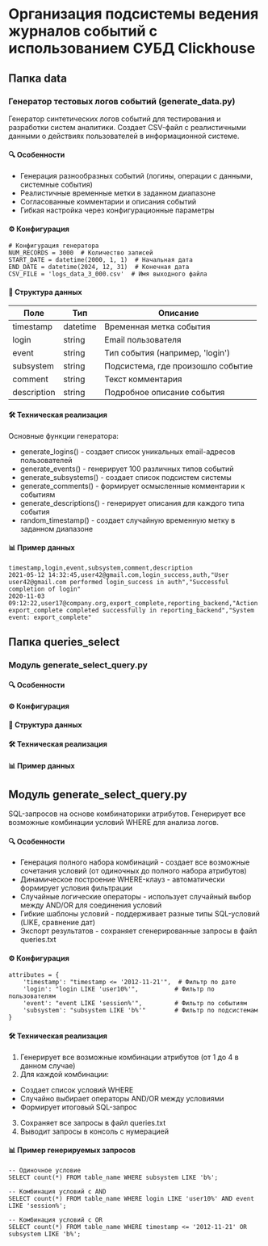 # Организация подсистемы ведения журналов событий с использованием СУБД Clickhouse

## Папка data
### Генератор тестовых логов событий (generate_data.py)
Генератор синтетических логов событий для тестирования и разработки систем аналитики. Создает CSV-файл с реалистичными данными о действиях пользователей в информационной системе.

#### 🔍 Особенности
- Генерация разнообразных событий (логины, операции с данными, системные события)
- Реалистичные временные метки в заданном диапазоне
- Согласованные комментарии и описания событий
- Гибкая настройка через конфигурационные параметры
  
#### ⚙️ Конфигурация
```
# Конфигурация генератора
NUM_RECORDS = 3000  # Количество записей
START_DATE = datetime(2000, 1, 1)  # Начальная дата
END_DATE = datetime(2024, 12, 31)  # Конечная дата
CSV_FILE = 'logs_data_3_000.csv'  # Имя выходного файла
```

#### 📂 Структура данных
Поле         |	Тип	    |Описание
-------------|----------|---------------------------------|
timestamp	   |datetime	|Временная метка события
login        |string	  |Email пользователя
event	       |string	  |Тип события (например, 'login')
subsystem	   |string	  |Подсистема, где произошло событие
comment      |string	  |Текст комментария
description  |string    |Подробное описание события

#### 🛠 Техническая реализация
Основные функции генератора:
- generate_logins() - создает список уникальных email-адресов пользователей
- generate_events() - генерирует 100 различных типов событий
- generate_subsystems() - создает список подсистем системы
- generate_comments() - формирует осмысленные комментарии к событиям
- generate_descriptions() - генерирует описания для каждого типа события
- random_timestamp() - создает случайную временную метку в заданном диапазоне

#### 📊 Пример данных
```
timestamp,login,event,subsystem,comment,description
2021-05-12 14:32:45,user42@gmail.com,login_success,auth,"User user42@gmail.com performed login_success in auth","Successful completion of login"
2020-11-03 09:12:22,user17@company.org,export_complete,reporting_backend,"Action export_complete completed successfully in reporting_backend","System event: export_complete"
```

## Папка queries_select
###  Модуль generate_select_query.py

#### 🔍 Особенности
#### ⚙️ Конфигурация
#### 📂 Структура данных
#### 🛠 Техническая реализация
#### 📊 Пример данных


## Модуль generate_select_query.py
SQL-запросов на основе комбинаторики атрибутов. Генерирует все возможные комбинации условий WHERE для анализа логов.

#### 🔍 Особенности
- Генерация полного набора комбинаций - создает все возможные сочетания условий (от одиночных до полного набора атрибутов)
- Динамическое построение WHERE-клауз - автоматически формирует условия фильтрации
- Случайные логические операторы - использует случайный выбор между AND/OR для соединения условий
- Гибкие шаблоны условий - поддерживает разные типы SQL-условий (LIKE, сравнение дат)
- Экспорт результатов - сохраняет сгенерированные запросы в файл queries.txt

#### ⚙️ Конфигурация
```
attributes = {
    'timestamp': "timestamp <= '2012-11-21'",  # Фильтр по дате
    'login': "login LIKE 'user10%'",          # Фильтр по пользователям
    'event': "event LIKE 'session%'",         # Фильтр по событиям
    'subsystem': "subsystem LIKE 'b%'"        # Фильтр по подсистемам
}
```
#### 🛠 Техническая реализация
1. Генерирует все возможные комбинации атрибутов (от 1 до 4 в данном случае)
2. Для каждой комбинации:
  - Создает список условий WHERE
  - Случайно выбирает операторы AND/OR между условиями
  - Формирует итоговый SQL-запрос
3. Сохраняет все запросы в файл queries.txt
4. Выводит запросы в консоль с нумерацией

#### 📊 Пример генерируемых запросов
```
-- Одиночное условие
SELECT count(*) FROM table_name WHERE subsystem LIKE 'b%';

-- Комбинация условий с AND
SELECT count(*) FROM table_name WHERE login LIKE 'user10%' AND event LIKE 'session%';

-- Комбинация условий с OR
SELECT count(*) FROM table_name WHERE timestamp <= '2012-11-21' OR subsystem LIKE 'b%';
```


